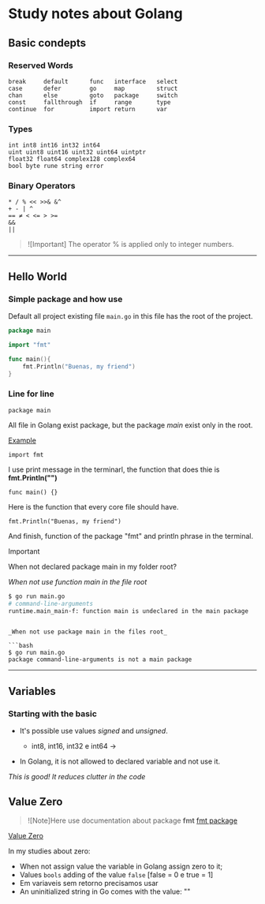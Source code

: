 # Study notes about Golang

## Basic condepts

### Reserved Words

```
break     default      func   interface   select
case      defer        go     map         struct 
chan      else         goto   package     switch
const     fallthrough  if     range       type
continue  for          import return      var
```

### Types 

```
int int8 int16 int32 int64
uint uint8 uint16 uint32 uint64 uintptr
float32 float64 complex128 complex64
bool byte rune string error
```


### Binary Operators

```
* / % << >>& &^
+ - | ^
== ≠ < <= > >=
&&
||
```
> ![Important]
> The operator % is applied only to integer numbers.

---
## Hello World

### Simple package and how use

Default all project existing file `main.go` in this file has the root of the project.


```go
package main

import "fmt"

func main(){
    fmt.Println("Buenas, my friend")
}
```

### Line for line

```package main``` 

All file in Golang exist package, but the package *main* exist only in the root.

[Example](simple-packages-and-main)

```import fmt```

I use print message in the terminarl, the function that does thie is **fmt.Println("")**


```func main() {}```

Here  is the function that every core file should have.


```fmt.Println("Buenas, my friend")```

And finish, function of the package "fmt" and println phrase in the terminal.

> [!Important]
> When not declared package main in my folder root?
> 

_When not use function main in the file root_


```bash
$ go run main.go 
# command-line-arguments
runtime.main_main·f: function main is undeclared in the main package
``````
```

_When not use package main in the files root_

```bash
$ go run main.go
package command-line-arguments is not a main package
```


---

## Variables

### Starting with the basic


- It's possible use values _signed_ and _unsigned_.
    -  int8, int16, int32 e int64 -> 

- In Golang, it is not allowed to declared variable and not use it.

_This is good! It reduces clutter in the code_

## Value Zero

> ![Note]Here use documentation about package **fmt**
> [fmt package](https://pkg.go.dev/fmt)

[Value Zero](variables/variable-zero.go)


In my studies about zero:

- When not assign value the variable in Golang assign zero to it;
- Values `bools` adding of the value `false` [false = 0 e true = 1]
- Em variaveis sem retorno precisamos usar
- An uninitialized string in Go comes with the value: ""